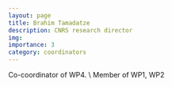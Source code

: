 ```yaml
---
layout: page
title: Brahim Tamadatze
description: CNRS research director
img:
importance: 3
category: coordinators
---
```


Co-coordinator of WP4. \\
Member of WP1, WP2
